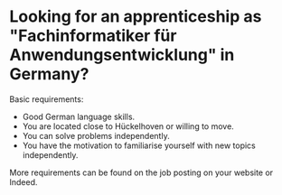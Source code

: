 # Looking for an apprenticeship as "Fachinformatiker für Anwendungsentwicklung" in Germany?

Basic requirements:

- Good German language skills.
- You are located close to Hückelhoven or willing to move.
- You can solve problems independently.
- You have the motivation to familiarise yourself with new topics independently.

More requirements can be found on the job posting on your website or Indeed.